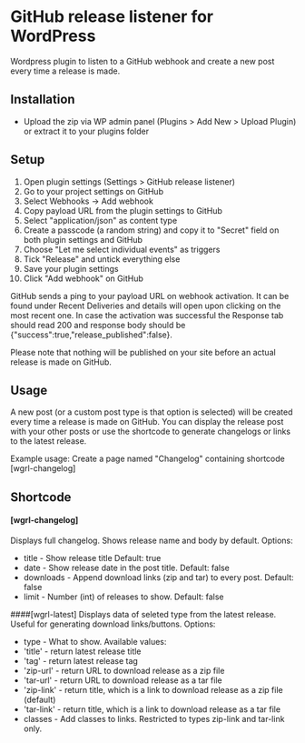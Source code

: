 # GitHub release listener for WordPress
Wordpress plugin to listen to a GitHub webhook and create a new post every time a release is made.

## Installation
- Upload the zip via WP admin panel (Plugins > Add New > Upload Plugin) or extract it to your plugins folder

## Setup
1. Open plugin settings (Settings > GitHub release listener)
2. Go to your project settings on GitHub
3. Select Webhooks -> Add webhook
4. Copy payload URL from the plugin settings to GitHub
5. Select "application/json" as content type
6. Create a passcode (a random string) and copy it to "Secret" field on both plugin settings and GitHub
7. Choose "Let me select individual events" as triggers
8. Tick "Release" and untick everything else
9. Save your plugin settings
10. Click "Add webhook" on GitHub

GitHub sends a ping to your payload URL on webhook activation. It can be found under Recent Deliveries and details will open upon clicking on the most recent one. In case the activation was successful the Response tab should read 200 and response body should be {"success":true,"release_published":false}. 

Please note that nothing will be published on your site before an actual release is made on GitHub.

## Usage
A new post (or a custom post type is that option is selected) will be created every time a release is made on GitHub. You can display the release post with your other posts or use the shortcode to generate changelogs or links to the latest release.

Example usage: Create a page named "Changelog" containing shortcode [wgrl-changelog]

## Shortcode
#### [wgrl-changelog]
Displays full changelog. Shows release name and body by default. 
Options: 
- title - Show release title Default: true
- date - Show release date in the post title.	Default: false
- downloads	- Append download links (zip and tar) to every post. Default: false
- limit	- Number (int) of releases to show.	Default: false

####[wgrl-latest]
Displays data of seleted type from the latest release. Useful for generating download links/buttons.
Options:
- type - What to show. Available values:
 - 'title' - return latest release title
 - 'tag' - return latest release tag
 - 'zip-url' - return URL to download release as a zip file
 - 'tar-url' - return URL to download release as a tar file
 - 'zip-link' - return title, which is a link to download release as a zip file (default)
 - 'tar-link' - return title, which is a link to download release as a tar file
- classes	- Add classes to links. Restricted to types zip-link and tar-link only.
